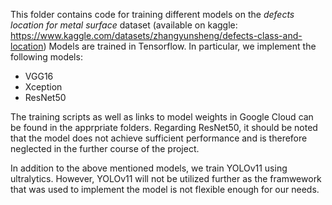 This folder contains code for training different models on the *defects location for metal surface* dataset (available on kaggle: https://www.kaggle.com/datasets/zhangyunsheng/defects-class-and-location)
Models are trained in Tensorflow. In particular, we implement the following models: 
- VGG16
- Xception
- ResNet50

The training scripts as well as links to model weights in Google Cloud can be found in the apprpriate folders. Regarding ResNet50, it should be noted that the model does not achieve sufficient performance and is therefore neglected in the further course of the project. 

In addition to the above mentioned models, we train YOLOv11 using ultralytics. However, YOLOv11 will not be utilized further as the framwework that was used to implement the model is not flexible enough for our needs.
